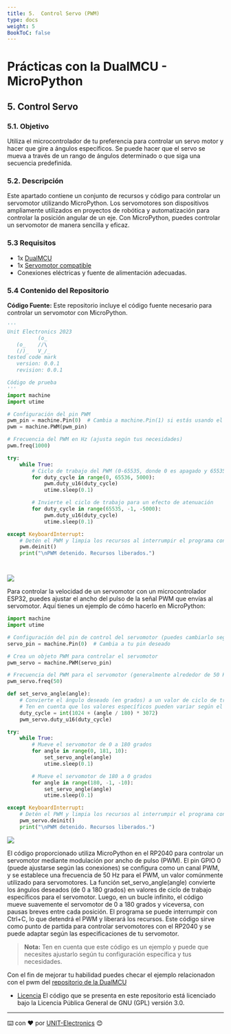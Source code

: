 ```yaml
---
title: 5.  Control Servo (PWM)
type: docs
weight: 5
BookToC: false
---
```


# Prácticas con la DualMCU - MicroPython

## 5. Control Servo
### 5.1. Objetivo
Utiliza el microcontrolador de tu preferencia para controlar un servo motor y hacer que gire a
ángulos específicos. Se puede hacer que el servo se mueva a través de un rango de ángulos
determinado o que siga una secuencia predefinida.

### 5.2. Descripción

Este apartado contiene un conjunto de recursos y código para controlar un servomotor utilizando MicroPython. Los servomotores son dispositivos ampliamente utilizados en proyectos de robótica y automatización para controlar la posición angular de un eje. Con MicroPython, puedes controlar un servomotor de manera sencilla y eficaz.

### 5.3 Requisitos
+ 1x [DualMCU](https://uelectronics.com/producto/unit-dualmcu-esp32-rp2040-tarjeta-de-desarrollo/)
+ 1x [Servomotor compatible](https://uelectronics.com/producto/servomotor-sg90-rc-9g/)
+ Conexiones eléctricas y fuente de alimentación adecuadas.

### 5.4 Contenido del Repositorio
**Código Fuente:** Este repositorio incluye el código fuente necesario para controlar un servomotor con MicroPython. 

```python 
'''
Unit Electronics 2023
          (o_
   (o_    //\
   (/)_   V_/_ 
tested code mark
   version: 0.0.1
   revision: 0.0.1

Código de prueba
'''
import machine
import utime

# Configuración del pin PWM
pwm_pin = machine.Pin(0)  # Cambia a machine.Pin(1) si estás usando el pin GPIO 1
pwm = machine.PWM(pwm_pin)

# Frecuencia del PWM en Hz (ajusta según tus necesidades)
pwm.freq(1000)

try:
    while True:
        # Ciclo de trabajo del PWM (0-65535, donde 0 es apagado y 65535 es encendido)
        for duty_cycle in range(0, 65536, 5000):
            pwm.duty_u16(duty_cycle)
            utime.sleep(0.1)

        # Invierte el ciclo de trabajo para un efecto de atenuación
        for duty_cycle in range(65535, -1, -5000):
            pwm.duty_u16(duty_cycle)
            utime.sleep(0.1)

except KeyboardInterrupt:
    # Detén el PWM y limpia los recursos al interrumpir el programa con Ctrl+C
    pwm.deinit()
    print("\nPWM detenido. Recursos liberados.")




```

![](/docs/5-Control_Servo/images/pwm_osc.gif)

Para controlar la velocidad de un servomotor con un microcontrolador ESP32, puedes ajustar el ancho del pulso de la señal PWM que envías al servomotor. Aquí tienes un ejemplo de cómo hacerlo en MicroPython:

```python
import machine
import utime

# Configuración del pin de control del servomotor (puedes cambiarlo según tus conexiones)
servo_pin = machine.Pin(0)  # Cambia a tu pin deseado

# Crea un objeto PWM para controlar el servomotor
pwm_servo = machine.PWM(servo_pin)

# Frecuencia del PWM para el servomotor (generalmente alrededor de 50 Hz)
pwm_servo.freq(50)

def set_servo_angle(angle):
    # Convierte el ángulo deseado (en grados) a un valor de ciclo de trabajo
    # Ten en cuenta que los valores específicos pueden variar según el servo
    duty_cycle = int(1024 + (angle / 180) * 3072)
    pwm_servo.duty_u16(duty_cycle)

try:
    while True:
        # Mueve el servomotor de 0 a 180 grados
        for angle in range(0, 181, 10):
            set_servo_angle(angle)
            utime.sleep(0.1)

        # Mueve el servomotor de 180 a 0 grados
        for angle in range(180, -1, -10):
            set_servo_angle(angle)
            utime.sleep(0.1)

except KeyboardInterrupt:
    # Detén el PWM y limpia los recursos al interrumpir el programa con Ctrl+C
    pwm_servo.deinit()
    print("\nPWM detenido. Recursos liberados.")

```
![](/docs/5-Control_Servo/images/pwm_osc.gif)

El código proporcionado utiliza MicroPython en el RP2040 para controlar un servomotor mediante modulación por ancho de pulso (PWM). El pin GPIO 0 (puede ajustarse según las conexiones) se configura como un canal PWM, y se establece una frecuencia de 50 Hz para el PWM, un valor comúnmente utilizado para servomotores. La función set_servo_angle(angle) convierte los ángulos deseados (de 0 a 180 grados) en valores de ciclo de trabajo específicos para el servomotor. Luego, en un bucle infinito, el código mueve suavemente el servomotor de 0 a 180 grados y viceversa, con pausas breves entre cada posición. El programa se puede interrumpir con Ctrl+C, lo que detendrá el PWM y liberará los recursos. Este código sirve como punto de partida para controlar servomotores con el RP2040 y se puede adaptar según las especificaciones de tu servomotor.

> **Nota:** Ten en cuenta que este código es un ejemplo y puede que necesites ajustarlo según tu configuración específica y tus necesidades.

Con el fin de mejorar tu habilidad puedes checar el ejemplo relacionadon con el pwm del [repositorio de la DualMCU](https://github.com/UNIT-Electronics/DualMCU/blob/main/Examples/Micropython%20Basics/RP2040/02.PWM/PWM.py)


* [Licencia](https://www.gnu.org/licenses/gpl-3.0.html) El código que se presenta en este repositorio está licenciado bajo la Licencia Pública General de GNU (GPL) versión 3.0.

---
⌨️ con ❤️ por [UNIT-Electronics](https://github.com/UNIT-Electronics) 😊


